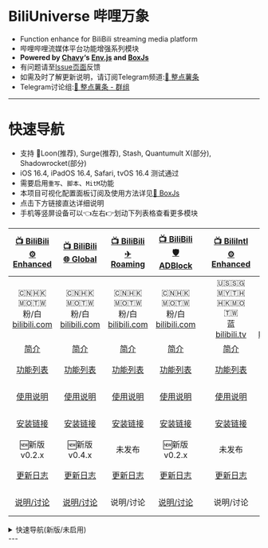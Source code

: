 # BiliUniverse 哔哩万象
  * Function enhance for BiliBili streaming media platform
  * 哔哩哔哩流媒体平台功能增强系列模块
  * **Powered by [Chavy](https://github.com/chavyleung)‘s [Env.js](https://github.com/chavyleung/scripts/blob/master/Env.js) and [BoxJs](https://chavyleung.gitbook.io/boxjs/)**
  * 有问题请至[Issue页面](https://github.com/BiliUniverse/Universe/issues)反馈
  * 如需及时了解更新说明，请订阅Telegram频道:[🍟 整点薯条](https://t.me/GetSomeFriesChannel)
  * Telegram讨论组:[🍟 整点薯条 - 群组](https://t.me/GetSomeFries)
---

# 快速导航
  * 支持 🎈Loon(推荐), Surge(推荐), Stash, Quantumult X(部分), Shadowrocket(部分)
  * iOS 16.4, iPadOS 16.4, Safari, tvOS 16.4 测试通过
  * 需要启用`重写`、`脚本`、`MitM`功能
  * 本项目可视化配置面板订阅及使用方法详见[🧰 BoxJs](../../../Universe/wiki/🧰-BoxJs)
  * 点击下方链接直达详细说明
  * 手机等竖屏设备可以👈左右👉划动下列表格查看更多模块

| [📺 BiliBili<br>⚙ Enhanced](../../../Universe/wiki/⚙-Enhanced) | [📺 BiliBili<br>🌐 Global](../../../Universe/wiki/🌐-Global) | [📺 BiliBili<br>✈ Roaming](../../../Universe/wiki/✈-Roaming) | [📺 BiliBili<br>🛡️ ADBlock](../../../Universe/wiki/🛡-ADBlock) | | [📺 BiliIntl<br>⚙ Enhanced](../../../Universe/wiki/⚙-Enhanced) | [📺 BiliIntl<br>🌐 Global](../../../Universe/wiki/🌐-Global) | [📺 BiliIntl<br>✈ Roaming](../../../Universe/wiki/✈-Roaming) |
| :---: | :---: | :---: | :---: | :---: | :---: | :---: | :---: |
| 🇨🇳🇭🇰🇲🇴🇹🇼<br>粉/白<br>[bilibili.com](bilibili.com) | 🇨🇳🇭🇰🇲🇴🇹🇼<br>粉/白<br>[bilibili.com](bilibili.com) | 🇨🇳🇭🇰🇲🇴🇹🇼<br>粉/白<br>[bilibili.com](bilibili.com) | 🇨🇳🇭🇰🇲🇴🇹🇼<br>粉/白<br>[bilibili.com](bilibili.com) | | 🇺🇸🇸🇬🇲🇾🇹🇭<br>🇭🇰🇲🇴🇹🇼<br>蓝<br>[bilibili.tv](bilibili.tv) | 🇺🇸🇸🇬🇲🇾🇹🇭<br>🇭🇰🇲🇴🇹🇼<br>蓝<br>[bilibili.tv](bilibili.tv) | 🇺🇸🇸🇬🇲🇾🇹🇭<br>🇭🇰🇲🇴🇹🇼<br>蓝<br>[bilibili.tv](bilibili.tv) |
| [简介](../../../Universe/wiki/⚙-Enhanced#简介) | [简介](../../../Universe/wiki/🌐-Global#简介) | [简介](../../../Universe/wiki/✈-Roaming#简介) | [简介](../../../Universe/wiki/🛡-ADBlock#简介) | | [简介](../../../Universe/wiki/⚙-Enhanced#简介) | [简介](../../../Universe/wiki/🌐-Global#简介) | [简介](../../../Universe/wiki/✈-Roaming#简介) |
| [功能列表](../../../Universe/wiki/⚙-Enhanced#功能列表) | [功能列表](../../../Universe/wiki/🌐-Global#功能列表) | [功能列表](../../../Universe/wiki/✈-Roaming#功能列表) | [功能列表](../../../Universe/wiki/🛡-ADBlock#功能列表) | | [功能列表](../../../Universe/wiki/⚙-Enhanced#功能列表) | [功能列表](../../../Universe/wiki/🌐-Global#功能列表) | [功能列表](../../../Universe/wiki/✈-Roaming#功能列表) |
| [使用说明](../../../Universe/wiki/⚙-Enhanced#使用说明) | [使用说明](../../../Universe/wiki/🌐-Global#使用说明) | [使用说明](../../../Universe/wiki/✈-Roaming#使用说明) | [使用说明](../../../Universe/wiki/🛡-ADBlock#使用说明) | | [使用说明](../../../Universe/wiki/⚙-Enhanced#使用说明) | [使用说明](../../../Universe/wiki/🌐-Global#使用说明) | [使用说明](../../../Universe/wiki/✈-Roaming#使用说明) |
| [安装链接](../../../Universe/wiki/⚙-Enhanced#安装链接) | [安装链接](../../../Universe/wiki/🌐-Global#安装链接) | [安装链接](../../../Universe/wiki/✈-Roaming#安装链接) | [安装链接](../../../Universe/wiki/🛡-ADBlock#安装链接) | | [安装链接](../../../Universe/wiki/⚙-Enhanced#安装链接) | [安装链接](../../../Universe/wiki/🌐-Global#安装链接) | [安装链接](../../../Universe/wiki/✈-Roaming#安装链接) |
| 🆕新版<br>v0.2.x | 🆕新版<br>v0.4.x | 未发布 | 🆕新版<br>v0.2.x | | 未发布 | 未发布 | 未发布 |
| [更新日志](../../../Universe/wiki/⚙-Enhanced#更新日志) | [更新日志](../../../Universe/wiki/🌐-Global#更新日志) | [更新日志](../../../Universe/wiki/✈-Roaming#更新日志) | [更新日志](../../../Universe/wiki/🛡-ADBlock#更新日志) | | [更新日志](../../../Universe/wiki/⚙-Enhanced#更新日志) | [更新日志](../../../Universe/wiki/🌐-Global#更新日志) | [更新日志](../../../Universe/wiki/✈-Roaming#更新日志) |
| [说明/讨论](https://t.me/GetSomeFriesChannel/182) | [说明/讨论](https://t.me/GetSomeFriesChannel/182) | 说明/讨论 | [说明/讨论](https://t.me/GetSomeFriesChannel/184) | | 说明/讨论 | 说明/讨论 | 说明/讨论 |

<details> <summary>快速导航(新版/未启用)</summary>

| [📺 BiliBili<br>⚙ Enhanced](../../../Enhanced) | [📺 BiliBili<br>🌐 Global](../../../Global) | [📺 BiliBili<br>✈ Roaming](../../../Roaming) | | [📺 BiliIntl<br>⚙ Enhanced](../../../Enhanced) | [📺 BiliIntl<br>🌐 Global](../../../Global) | [📺 BiliIntl<br>✈ Roaming](../../../Roaming) |
| :---: | :---: | :---: | :---: | :---: | :---: | :---: |
| 🇨🇳🇭🇰🇲🇴🇹🇼<br>粉/白<br>bilibili.com | 🇨🇳🇭🇰🇲🇴🇹🇼<br>粉/白<br>bilibili.com | 🇨🇳🇭🇰🇲🇴🇹🇼<br>粉/白<br>bilibili.com | | 🇺🇸🇸🇬🇲🇾🇹🇭<br>蓝<br>bilibili.tv | 🇺🇸🇸🇬🇲🇾🇹🇭<br>蓝<br>bilibili.tv | 🇺🇸🇸🇬🇲🇾🇹🇭<br>蓝<br>bilibili.tv |
| [简介](../../../Enhanced/wiki/简介) | [简介](../../../Global/wiki/简介) | [简介](../../../Roaming/wiki/简介) | | [简介](../../../Enhanced/wiki/简介) | [简介](../../../Global/wiki/简介) | [简介](../../../Roaming/wiki/简介) |
| [功能列表](../../wiki/⚙-Enhanced#功能列表) | [功能列表](../../../Global/wiki/功能列表) | [功能列表](../../../Roaming/wiki/功能列表) | | [功能列表](../../../Enhanced/wiki/功能列表) | [功能列表](../../../Global/wiki/功能列表) | [功能列表](../../../Roaming/wiki/功能列表) |
| [使用说明](../../../Enhanced/wiki/使用说明) | [使用说明](../../../Global/wiki/使用说明) | [使用说明](../../../Roaming/wiki/使用说明) | | [使用说明](../../../Enhanced/wiki/使用说明) | [使用说明](../../../Global/wiki/使用说明) | [使用说明](../../../Roaming/wiki/使用说明) |
| [安装链接](../../../Enhanced/wiki/安装链接) | [安装链接](../../../Global/wiki/安装链接) | [安装链接](../../../Roaming/wiki/安装链接) | | [安装链接](../../../Enhanced/wiki/安装链接) | [安装链接](../../wiki/安装链接) | [安装链接](../../../Roaming/wiki/安装链接) |
| 🆕新版<br>v0.1.x | 🆕新版<br>v0.3.x | 未发布 | | 未发布 | 未发布 | 未发布 |
| [更新日志](../../../Enhanced/wiki/更新日志) | [更新日志](../../../Global/wiki/更新日志) | [更新日志](../../../Roaming/wiki/更新日志) | | [更新日志](../../../Enhanced/wiki/更新日志) | [更新日志](../../../Global/wiki/更新日志) | [更新日志](../../../Roaming/wiki/更新日志) |
| [说明/讨论](https://t.me/GetSomeFriesChannel/) | [说明/讨论](https://t.me/GetSomeFriesChannel/) | 说明/讨论 | | 说明/讨论 | 说明/讨论 | 说明/讨论 |
</details>
---
